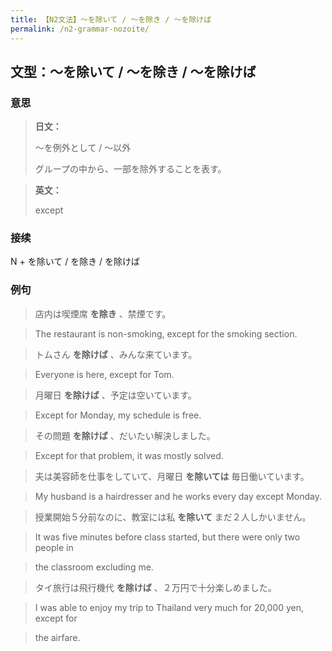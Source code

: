 ```yaml
---
title: 【N2文法】〜を除いて / 〜を除き / 〜を除けば
permalink: /n2-grammar-nozoite/
---
```


## 文型：〜を除いて / 〜を除き / 〜を除けば

### 意思

> **日文：**
> 
> 〜を例外として / 〜以外
> 
> グループの中から、一部を除外することを表す。


> **英文：**
> 
> except


### 接续

N + を除いて / を除き / を除けば

### 例句

> 店内は喫煙席 **を除き** 、禁煙です。

> The restaurant is non-smoking, except for the smoking section.

> トムさん **を除けば** 、みんな来ています。

> Everyone is here, except for Tom.

> 月曜日 **を除けば** 、予定は空いています。

> Except for Monday, my schedule is free.

> その問題 **を除けば** 、だいたい解決しました。

> Except for that problem, it was mostly solved.

> 夫は美容師を仕事をしていて、月曜日 **を除いては** 毎日働いています。

> My husband is a hairdresser and he works every day except Monday.

> 授業開始５分前なのに、教室には私 **を除いて** まだ２人しかいません。

> It was five minutes before class started, but there were only two people in

> the classroom excluding me.

> タイ旅行は飛行機代 **を除けば** 、２万円で十分楽しめました。

> I was able to enjoy my trip to Thailand very much for 20,000 yen, except for

> the airfare.

